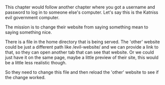 This chapter would follow another chapter where you got a username and password to log in to someone else's computer.  Let's say this is the Katniss evil government computer.

The mission is to change their website from saying something mean to saying something nice.

There is a file in the home directory that is being served.  The 'other' website could be just a different path like /evil-website/ and we can provide a link to that, so they can open another tab that can see that website.  Or we could just have it on the same page, maybe a little preview of their site, this would be a little less realistic though.

So they need to change this file and then reload the 'other' website to see if the change worked.
